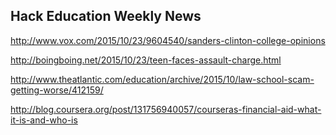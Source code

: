 ## Hack Education Weekly News

http://www.vox.com/2015/10/23/9604540/sanders-clinton-college-opinions

http://boingboing.net/2015/10/23/teen-faces-assault-charge.html

http://www.theatlantic.com/education/archive/2015/10/law-school-scam-getting-worse/412159/

http://blog.coursera.org/post/131756940057/courseras-financial-aid-what-it-is-and-who-is
